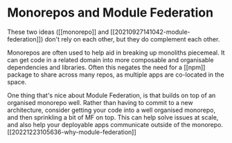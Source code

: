 # Monorepos and Module Federation

These two ideas ([[monorepo]] and [[20210927141042-module-federation]]) don't rely on each other, but they do complement each other.

Monorepos are often used to help aid in breaking up monoliths piecemeal. It can get code in a related domain into more composable and organisable dependencies and libraries. Often this negates the need for a [[npm]] package to share across many repos, as multiple apps are co-located in the space.

One thing that's nice about Module Federation, is that builds on top of an organised monorepo well. Rather than having to commit to a new architecture, consider getting your code into a well organised monorepo, and then sprinkling a bit of MF on top. This can help solve issues at scale, and also help your deployable apps communicate outside of the monorepo. [[20221223105636-why-module-federation]]